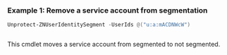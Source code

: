 ### Example 1: Remove a service account from segmentation
```powershell
Unprotect-ZNUserIdentitySegment -UserIds @("u:a:mACDNWcW")
```

```output

```

This cmdlet moves a service account from segmented to not segmented.